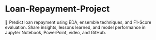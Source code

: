 # Loan-Repayment-Project
 🏦 Predict loan repayment using EDA, ensemble techniques, and F1-Score evaluation. Share insights, lessons learned, and model performance in Jupyter Notebook, PowerPoint, video, and GitHub.
